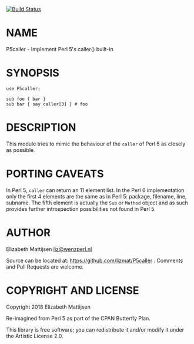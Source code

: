 [![Build Status](https://travis-ci.org/lizmat/P5caller.svg?branch=master)](https://travis-ci.org/lizmat/P5caller)

NAME
====

P5caller - Implement Perl 5's caller() built-in

SYNOPSIS
========

    use P5caller;

    sub foo { bar }
    sub bar { say caller[3] } # foo

DESCRIPTION
===========

This module tries to mimic the behaviour of the `caller` of Perl 5 as closely as possible.

PORTING CAVEATS
===============

In Perl 5, `caller` can return an 11 element list. In the Perl 6 implementation only the first 4 elements are the same as in Perl 5: package, filename, line, subname. The fifth element is actually the `Sub` or `Method` object and as such provides further introspection possibilities not found in Perl 5.

AUTHOR
======

Elizabeth Mattijsen <liz@wenzperl.nl>

Source can be located at: https://github.com/lizmat/P5caller . Comments and Pull Requests are welcome.

COPYRIGHT AND LICENSE
=====================

Copyright 2018 Elizabeth Mattijsen

Re-imagined from Perl 5 as part of the CPAN Butterfly Plan.

This library is free software; you can redistribute it and/or modify it under the Artistic License 2.0.

